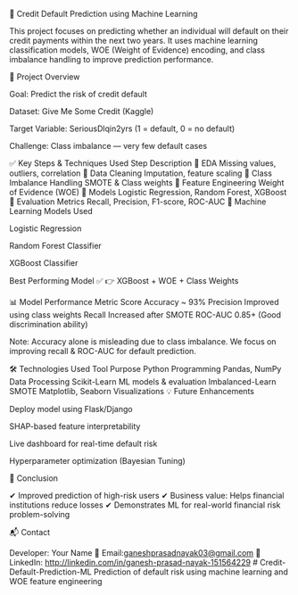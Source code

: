 🏦 Credit Default Prediction using Machine Learning

This project focuses on predicting whether an individual will default on their credit payments within the next two years. It uses machine learning classification models, WOE (Weight of Evidence) encoding, and class imbalance handling to improve prediction performance.

📌 Project Overview

Goal: Predict the risk of credit default

Dataset: Give Me Some Credit (Kaggle)

Target Variable: SeriousDlqin2yrs (1 = default, 0 = no default)

Challenge: Class imbalance — very few default cases

✅ Key Steps & Techniques Used
Step	Description
🔹 EDA	Missing values, outliers, correlation
🔹 Data Cleaning	Imputation, feature scaling
🔹 Class Imbalance Handling	SMOTE & Class weights
🔹 Feature Engineering	Weight of Evidence (WOE)
🔹 Models	Logistic Regression, Random Forest, XGBoost
🔹 Evaluation Metrics	Recall, Precision, F1-score, ROC-AUC
🧠 Machine Learning Models Used

Logistic Regression

Random Forest Classifier

XGBoost Classifier

Best Performing Model ✅
👉 XGBoost + WOE + Class Weights

📊 Model Performance
Metric	Score
Accuracy	~ 93%
Precision	Improved using class weights
Recall	Increased after SMOTE
ROC-AUC	0.85+ (Good discrimination ability)

Note: Accuracy alone is misleading due to class imbalance.
We focus on improving recall & ROC-AUC for default prediction.

🛠️ Technologies Used
Tool	Purpose
Python	Programming
Pandas, NumPy	Data Processing
Scikit-Learn	ML models & evaluation
Imbalanced-Learn	SMOTE
Matplotlib, Seaborn	Visualizations
💡 Future Enhancements

Deploy model using Flask/Django

SHAP-based feature interpretability

Live dashboard for real-time default risk

Hyperparameter optimization (Bayesian Tuning)

📌 Conclusion

✔ Improved prediction of high-risk users
✔ Business value: Helps financial institutions reduce losses
✔ Demonstrates ML for real-world financial risk problem-solving

📬 Contact

Developer: Your Name
📧 Email:ganeshprasadnayak03@gmail.com
🔗 LinkedIn: http://linkedin.com/in/ganesh-prasad-nayak-151564229 # Credit-Default-Prediction-ML
Prediction of default risk using machine learning and WOE feature engineering
